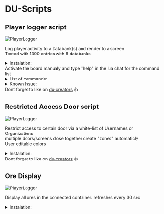 
# DU-Scripts

## Player logger script

![PlayerLogger](https://github.com/Davemane42/DU-Scripts/blob/master/images/PlayerLogger.png?raw=true)

Log player activity to a Databank(s) and render to a screen<br />
Tested with 1300 entries with 8 databanks


<details close="close">
  <summary>Instalation:</summary>
  <ul>
    <details close="close">
      <summary>Elements needed:</summary>
      <ul>
        <li>1x Programming board</li>
        <li>1x Manual Switch</li>
        <li>1x Screen</li>
	<li>1x Detection zone</li>
	<li>1 to 8 Databank(s)</li>
      </ul>
    </details>
    <li>Copy the content of this <a href="https://raw.githubusercontent.com/Davemane42/DU-Scripts/master/PlayerLogger/PlayerLogger.json">link</a></li>
      <ul><li>Right click (on the programming board) -> Advanced -> Paste Lua configuration from clipboard</li></ul>
    <li>Connect Detection zone -> Manual Switch -> Programming Board -> Manual Switch (both way)</li>
    <ul><li>For multiple detection zone: add an "OR operator" between the Detection zones and the Manual Switch
      </br>(only 1 needed) in between the zones and switch</li></ul>
    <li>Then Programming Board -> databank(s) and screen</li>
    <li>Finnaly, hit ctrl+L while looking at the board
      </br>add your username in line 7 of unit.start()
      </br>rename the location to your liking</li>  
  </ul>
</details>
Activate the board manualy and type "help" in the lua chat for the command list
<details close="close">
  <summary>List of commands:</summary>
  <ul>
    <li>'clear' [clear the databank(s)]</li>
    <li>'dump' [dump the table as JSON in the screen HTML so you can copy it]</li>
    <li>'exit' [exit debug mode]</li>
    <li>'help' display a list of commands</li>
    <li>'remove (indices)' [remove an entry from one of the table]</li>
    <li>'update' [Update the screen code]</li>
  </ul>
</details>
<details close="close">
<summary>Known Issue:</summary>
  <ul>
    <li></li>
    <li></li>
    <li></li>
  </ul>
</details>
Dont forget to like on <a href="https://du-creators.org/makers/Davemane42/ship/Player%20Logger">du-creators</a> 👍

## Restricted Access Door script

![PlayerLogger](https://github.com/Davemane42/DU-Scripts/blob/master/images/RestrictedDoor.png?raw=true)

Restrict access to certain door via a white-list of Usernames or Organizations<br>
multiple doors/screens close together create "zones" automaticly<br>
User editable colors

<details close="close">
  <summary>Instalation:</summary>
  <ul>
    <details close="close">
      <summary>Elements needed:</summary>
      <ul>
        <li>1x Programming board</li>
        <li>1x Detection zone</li>
        <li>1x Door (minimum)</li>
          <ul><li>Doors</li>
          <li>Airlock</li>
          <li>Gate</li>
          <li>Forcefield</li></ul>
        <li>Screen(s) (optional)</li>
        <li>1x Manual Switch (optional)</li>
      </ul>
    </details>
    <li>Copy the content of this <a href="https://raw.githubusercontent.com/Davemane42/DU-Scripts/master/RestrictedAccessDoor/RestrictedAccessDoor.json">link</a></li>
      <ul><li>Right click (on the programming board) -> Advanced -> Paste Lua configuration from clipboard</li></ul>
    <li>Connect Detection zone -> Programming Board</li>
    <ul><li>Place it near the door(s)</li>
    <li>For multiple Zones: add an "OR operator" between the Detection zones and the Programming board<br>only one "OR operator" needed between</li></ul>
    <li>Then connect Programming board -> Door(s) and Screen(s)</li>
    <li>Finnaly, edit the lua parameters (Right click -> Advanced -> Edit Lua Parameters)
      </br>Add your username between the quotes ""
	<ul><li>"Davemane42"</li></ul>
      For multiple users add comma , between names
	<ul><li>"Davemane42, User2, User3"</li></ul></li>
  <li>To add a global lockdown switch, connect the Programming board -> Manual Switch
    </br>The lockdown will be triggered next activation.
  </li>
  </ul>
</details>
Dont forget to like on <a href="https://du-creators.org/makers/Davemane42/ship/Restricted%20Access%20Door">du-creators</a> 👍

## Ore Display

![PlayerLogger](https://github.com/Davemane42/DU-Scripts/blob/master/images/Ore_Display.png?raw=true)

Display all ores in the connected container.
refreshes every 30 sec

<details close="close">
  <summary>Instalation:</summary>
  <ul>
    <details close="close">
      <summary>Elements needed:</summary>
      <ul>
        <li>1x Programming board</li>
        <li>1x Container / ContainerHub</li>
      </ul>
    </details>
    <li><p>Copy the content of this <a href="https://raw.githubusercontent.com/Davemane42/DU-Scripts/master/OreDisplay/OreDisplay.json">link</a> and paste on a programming board</p></li>
    <li><p>Connnect the board to the container / ContainerHub.
  </ul>
</details>
